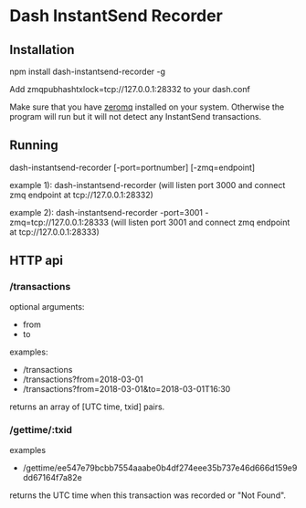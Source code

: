 # Dash InstantSend Recorder

## Installation

npm install dash-instantsend-recorder -g

Add zmqpubhashtxlock=tcp://127.0.0.1:28332 to your dash.conf

Make sure that you have [zeromq](http://zeromq.org/intro:get-the-software) installed on your system. Otherwise the program will run but it will not detect any InstantSend transactions.

## Running

dash-instantsend-recorder [-port=portnumber] [-zmq=endpoint]

example 1): dash-instantsend-recorder (will listen port 3000 and connect zmq endpoint at tcp://127.0.0.1:28332)

example 2): dash-instantsend-recorder -port=3001 -zmq=tcp://127.0.0.1:28333 (will listen port 3001 and connect zmq endpoint at tcp://127.0.0.1:28333)


## HTTP api

### /transactions

optional arguments: 
* from 
* to

examples:
* /transactions
* /transactions?from=2018-03-01
* /transactions?from=2018-03-01&to=2018-03-01T16:30

returns an array of [UTC time, txid] pairs.

### /gettime/:txid

examples
* /gettime/ee547e79bcbb7554aaabe0b4df274eee35b737e46d666d159e9dd67164f7a82e

returns the UTC time when this transaction was recorded or "Not Found".